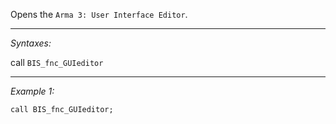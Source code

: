 Opens the `Arma 3: User Interface Editor`.


---
*Syntaxes:*

call `BIS_fnc_GUIeditor`

---
*Example 1:*

```sqf
call BIS_fnc_GUIeditor;
```